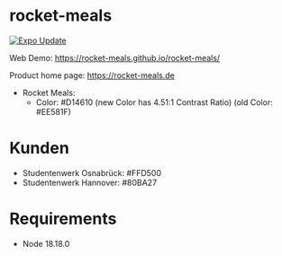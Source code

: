 # rocket-meals

[![Expo Update](https://github.com/rocket-meals/rocket-meals/actions/workflows/frontend_native_expo.yml/badge.svg?branch=expo)](https://github.com/rocket-meals/rocket-meals/actions/workflows/frontend_native_expo.yml)

Web Demo: https://rocket-meals.github.io/rocket-meals/


Product home page: https://rocket-meals.de


- Rocket Meals: 
  - Color: #D14610 (new Color has 4.51:1 Contrast Ratio) (old Color: #EE581F)

# Kunden

- Studentenwerk Osnabrück: #FFD500
- Studentenwerk Hannover: #80BA27


# Requirements

- Node 18.18.0